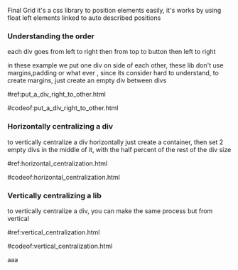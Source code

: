 Final Grid it's a css library to position elements
easily, it's works by using float left elements linked 
to auto described positions

### Understanding the order
each div goes from left to right then from top to button then left to right 

in these example we put one div on side of each other, these lib don't use margins,padding 
or what ever , since its consider hard to understand, to create margins, just create an 
empty div between divs

#ref:put_a_div_right_to_other.html


#codeof:put_a_div_right_to_other.html


### Horizontally centralizing a div 
to vertically centralize a div horizontally just create a container,
then set 2 empty divs in the middle of it, with the half percent of the rest of the div size

#ref:horizontal_centralization.html


#codeof:horizontal_centralization.html


### Vertically centralizing a lib 

to vertically centralize a div, you can make the same process but from vertical

#ref:vertical_centralization.html

#codeof:vertical_centralization.html


aaa
